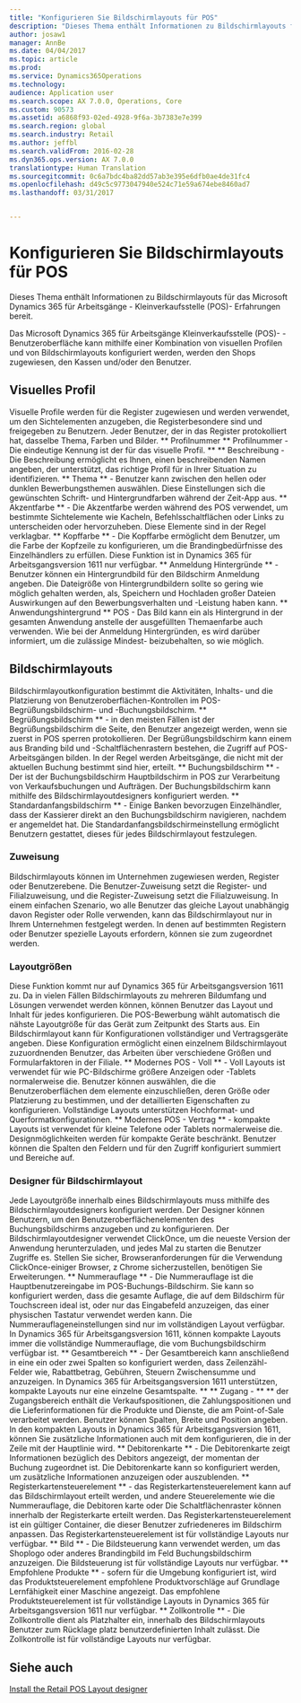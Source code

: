 ```yaml
---
title: "Konfigurieren Sie Bildschirmlayouts für POS"
description: "Dieses Thema enthält Informationen zu Bildschirmlayouts für das Microsoft Dynamics 365 für Arbeitsgänge - Kleinverkaufsstelle (POS)- Erfahrungen bereit."
author: josaw1
manager: AnnBe
ms.date: 04/04/2017
ms.topic: article
ms.prod: 
ms.service: Dynamics365Operations
ms.technology: 
audience: Application user
ms.search.scope: AX 7.0.0, Operations, Core
ms.custom: 90573
ms.assetid: a6868f93-02ed-4928-9f6a-3b7383e7e399
ms.search.region: global
ms.search.industry: Retail
ms.author: jeffbl
ms.search.validFrom: 2016-02-28
ms.dyn365.ops.version: AX 7.0.0
translationtype: Human Translation
ms.sourcegitcommit: 0c6a7bdc4ba82dd57ab3e395e6dfb0ae4de31fc4
ms.openlocfilehash: d49c5c9773047940e524c71e59a674ebe8460ad7
ms.lasthandoff: 03/31/2017


---
```


# <a name="configure-screen-layouts-for-pos"></a>Konfigurieren Sie Bildschirmlayouts für POS

Dieses Thema enthält Informationen zu Bildschirmlayouts für das Microsoft Dynamics 365 für Arbeitsgänge - Kleinverkaufsstelle (POS)- Erfahrungen bereit.

Das Microsoft Dynamics 365 für Arbeitsgänge Kleinverkaufsstelle (POS)- - Benutzeroberfläche kann mithilfe einer Kombination von visuellen Profilen und von Bildschirmlayouts konfiguriert werden, werden den Shops zugewiesen, den Kassen und/oder den Benutzer.

## <a name="visual-profile"></a>Visuelles Profil
Visuelle Profile werden für die Register zugewiesen und werden verwendet, um den Sichtelementen anzugeben, die Registerbesondere sind und freigegeben zu Benutzern. Jeder Benutzer, der in das Register protokolliert hat, dasselbe Thema, Farben und Bilder. ** Profilnummer ** Profilnummer - Die eindeutige Kennung ist der für das visuelle Profil. ** ** Beschreibung - Die Beschreibung ermöglicht es Ihnen, einen beschreibenden Namen angeben, der unterstützt, das richtige Profil für in Ihrer Situation zu identifizieren. ** Thema ** - Benutzer kann zwischen den hellen oder dunklen Bewerbungsthemen auswählen. Diese Einstellungen sich die gewünschten Schrift- und Hintergrundfarben während der Zeit-App aus. ** Akzentfarbe ** - Die Akzentfarbe werden während des POS verwendet, um bestimmte Sichtelemente wie Kacheln, Befehlsschaltflächen oder Links zu unterscheiden oder hervorzuheben. Diese Elemente sind in der Regel verklagbar. ** Kopffarbe ** - Die Kopffarbe ermöglicht dem Benutzer, um die Farbe der Kopfzeile zu konfigurieren, um die Brandingbedürfnisse des Einzelhändlers zu erfüllen. Diese Funktion ist in Dynamics 365 für Arbeitsgangsversion 1611 nur verfügbar. ** Anmeldung Hintergründe ** - Benutzer können ein Hintergrundbild für den Bildschirm Anmeldung angeben. Die Dateigröße von Hintergrundbildern sollte so gering wie möglich gehalten werden, als, Speichern und Hochladen großer Dateien Auswirkungen auf den Bewerbungsverhalten und -Leistung haben kann. ** Anwendungshintergrund ** POS - Das Bild kann ein als Hintergrund in der gesamten Anwendung anstelle der ausgefüllten Themaenfarbe auch verwenden. Wie bei der Anmeldung Hintergründen, es wird darüber informiert, um die zulässige Mindest- beizubehalten, so wie möglich.

## <a name="screen-layouts"></a>Bildschirmlayouts
Bildschirmlayoutkonfiguration bestimmt die Aktivitäten, Inhalts- und die Platzierung von Benutzeroberflächen-Kontrollen im POS-Begrüßungsbildschirm- und -Buchungsbildschirm. ** Begrüßungsbildschirm ** - in den meisten Fällen ist der Begrüßungsbildschirm die Seite, den Benutzer angezeigt werden, wenn sie zuerst in POS sperren</b> protokollieren. Der Begrüßungsbildschirm kann einem aus Branding bild und -Schaltflächenrastern bestehen, die Zugriff auf POS-Arbeitsgängen bilden. In der Regel werden Arbeitsgänge, die nicht mit der aktuellen Buchung bestimmt sind hier, erteilt. ** Buchungsbildschirm ** - Der ist der Buchungsbildschirm Hauptbildschirm in POS zur Verarbeitung von Verkaufsbuchungen und Aufträgen. Der Buchungsbildschirm kann mithilfe des Bildschirmlayoutdesigners konfiguriert werden. ** Standardanfangsbildschirm ** - Einige Banken bevorzugen Einzelhändler, dass der Kassierer direkt an den Buchungsbildschirm navigieren, nachdem er angemeldet hat. Die Standardanfangsbildschirmeinstellung ermöglicht Benutzern gestattet, dieses für jedes Bildschirmlayout festzulegen.

### <a name="assignment"></a>Zuweisung

Bildschirmlayouts können im Unternehmen zugewiesen werden, Register oder Benutzerebene. Die Benutzer-Zuweisung setzt die Register- und Filialzuweisung, und die Register-Zuweisung setzt die Filialzuweisung. In einem einfachen Szenario, wo alle Benutzer das gleiche Layout unabhängig davon Register oder Rolle verwenden, kann das Bildschirmlayout nur in Ihrem Unternehmen festgelegt werden. In denen auf bestimmten Registern oder Benutzer spezielle Layouts erfordern, können sie zum zugeordnet werden.

### <a name="layout-sizes"></a>Layoutgrößen

Diese Funktion kommt nur auf Dynamics 365 für Arbeitsgangsversion 1611 zu. Da in vielen Fällen Bildschirmlayouts zu mehreren Bildumfang und Lösungen verwendet werden können, können Benutzer das Layout und Inhalt für jedes konfigurieren. Die POS-Bewerbung wählt automatisch die nähste Layoutgröße für das Gerät zum Zeitpunkt des Starts aus. Ein Bildschirmlayout kann für Konfigurationen vollständiger und Vertragsgeräte angeben. Diese Konfiguration ermöglicht einen einzelnem Bildschirmlayout zuzuordnenden Benutzer, das Arbeiten über verschiedene Größen und Formularfaktoren in der Filiale. ** Modernes POS - Voll ** - Voll Layouts ist verwendet für wie PC-Bildschirme größere Anzeigen oder -Tablets normalerweise die. Benutzer können auswählen, die die Benutzeroberflächen dem elemente einzuschließen, deren Größe oder Platzierung zu bestimmen, und der detaillierten Eigenschaften zu konfigurieren. Vollständige Layouts unterstützen Hochformat- und Querformatkonfigurationen. ** Modernes POS - Vertrag ** - kompakte Layouts ist verwendet für kleine Telefone oder Tablets normalerweise die. Designmöglichkeiten werden für kompakte Geräte beschränkt. Benutzer können die Spalten den Feldern und für den Zugriff konfiguriert summiert und Bereiche auf.

### <a name="screen-layout-designer"></a>Designer für Bildschirmlayout

Jede Layoutgröße innerhalb eines Bildschirmlayouts muss mithilfe des Bildschirmlayoutdesigners konfiguriert werden. Der Designer können Benutzern, um den Benutzeroberflächenelementen des Buchungsbildschirms anzugeben und zu konfigurieren. Der Bildschirmlayoutdesigner verwendet ClickOnce, um die neueste Version der Anwendung herunterzuladen, und jedes Mal zu starten die Benutzer Zugriffe es. Stellen Sie sicher, Browseranforderungen für die Verwendung ClickOnce-einiger Browser, z Chrome sicherzustellen, benötigen Sie Erweiterungen. ** Nummerauflage ** - Die Nummerauflage ist die Hauptbenutzereingabe im POS-Buchungs-Bildschirm. Sie kann so konfiguriert werden, dass die gesamte Auflage, die auf dem Bildschirm für Touchscreen ideal ist, oder nur das Eingabefeld anzuzeigen, das einer physischen Tastatur verwendet werden kann. Die Nummerauflageneinstellungen sind nur im vollständigen Layout verfügbar. In Dynamics 365 für Arbeitsgangsversion 1611, können kompakte Layouts immer die vollständige Nummerauflage, die vom Buchungsbildschirm verfügbar ist. ** Gesamtbereich ** - Der Gesamtbereich kann anschließend in eine ein oder zwei Spalten so konfiguriert werden, dass Zeilenzähl- Felder wie, Rabattbetrag, Gebühren, Steuern Zwischensumme und anzuzeigen. In Dynamics 365 für Arbeitsgangsversion 1611 unterstützen, kompakte Layouts nur eine einzelne Gesamtspalte. ** ** Zugang - ** ** der Zugangsbereich enthält die Verkaufspositionen, die Zahlungspositionen und die Lieferinformationen für die Produkte und Dienste, die am Point-of-Sale verarbeitet werden. Benutzer können Spalten, Breite und Position angeben. In den kompakten Layouts in Dynamics 365 für Arbeitsgangsversion 1611, können Sie zusätzliche Informationen auch mit dem konfigurieren, die in der Zeile mit der Hauptlinie wird. ** Debitorenkarte ** - Die Debitorenkarte zeigt Informationen bezüglich des Debitors angezeigt, der momentan der Buchung zugeordnet ist. Die Debitorenkarte kann so konfiguriert werden, um zusätzliche Informationen anzuzeigen oder auszublenden. ** Registerkartensteuerelement ** - das Registerkartensteuerelement kann auf das Bildschirmlayout erteilt werden, und andere Steuerelemente wie die Nummerauflage, die Debitoren karte oder Die Schaltflächenraster können innerhalb der Registerkarte erteilt werden. Das Registerkartensteuerelement ist ein gültiger Container, die dieser Benutzer zufriedeneres im Bildschirm anpassen. Das Registerkartensteuerelement ist für vollständige Layouts nur verfügbar. ** Bild ** - Die Bildsteuerung kann verwendet werden, um das Shoplogo oder anderes Brandingbild im Feld Buchungsbildschirm anzuzeigen. Die Bildsteuerung ist für vollständige Layouts nur verfügbar. ** Empfohlene Produkte ** - sofern für die Umgebung konfiguriert ist, wird das Produktsteuerelement empfohlene Produktvorschläge auf Grundlage Lernfähigkeit einer Maschine angezeigt. Das empfohlene Produktsteuerelement ist für vollständige Layouts in Dynamics 365 für Arbeitsgangsversion 1611 nur verfügbar. ** Zollkontrolle ** - Die Zollkontrolle dient als Platzhalter ein, innerhalb des Bildschirmlayouts Benutzer zum Rücklage platz benutzerdefinierten Inhalt zulässt. Die Zollkontrolle ist für vollständige Layouts nur verfügbar.

<a name="see-also"></a>Siehe auch
--------

[Install the Retail POS Layout designer](install-pos-layout-designer.md)


